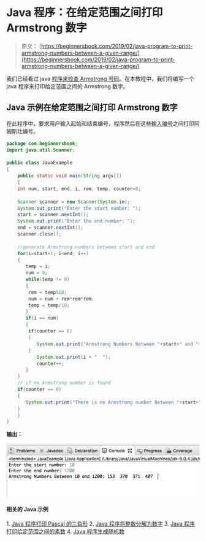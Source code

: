 # Java 程序：在给定范围之间打印 Armstrong 数字

> 原文： [https://beginnersbook.com/2019/02/java-program-to-print-armstrong-numbers-between-a-given-range/](https://beginnersbook.com/2019/02/java-program-to-print-armstrong-numbers-between-a-given-range/)

我们已经看过 java [程序来检查 Armstrong 号码](https://beginnersbook.com/2017/09/java-program-to-check-armstrong-number/)。在本教程中，我们将编写一个 java 程序来打印给定范围之间的 Armstrong 数字。

## Java 示例在给定范围之间打印 Armstrong 数字

在此程序中，要求用户输入起始和结束编号，程序然后在这些[输入编号](https://beginnersbook.com/2014/07/java-program-to-get-input-from-user/)之间打印阿姆斯壮编号。

```java
package com.beginnersbook;
import java.util.Scanner;

public class JavaExample
{
    public static void main(String args[])
    {
	int num, start, end, i, rem, temp, counter=0;

	Scanner scanner = new Scanner(System.in);
	System.out.print("Enter the start number: ");
	start = scanner.nextInt();
	System.out.print("Enter the end number: ");
	end = scanner.nextInt();
	scanner.close();

	//generate Armstrong numbers between start and end
	for(i=start+1; i<end; i++)
	{
	   temp = i;
	   num = 0;
	   while(temp != 0)
	   {
		rem = temp%10;
		num = num + rem*rem*rem;
		temp = temp/10;
	   }
	   if(i == num)
	   {
		if(counter == 0)
		{
		   System.out.print("Armstrong Numbers Between "+start+" and "+end+": ");
		}
		   System.out.print(i + "  ");
		   counter++;
	   }
	}
	// if no Armstrong number is found
	if(counter == 0)
	{
	   System.out.print("There is no Armstrong number Between "+start+" and "+end);
	}
    }
}
```

**输出：**

![Java program to Print Armstrong numbers between a given range](img/736a60a8d022c99ad2057d6d457f0a25.jpg)

#### 相关的 Java 示例

1\. [Java 程序打印 Pascal 的三角形](https://beginnersbook.com/2019/02/java-program-to-print-pascal-triangle/)
2\. [Java 程序将整数分解为数字](https://beginnersbook.com/2019/02/java-program-to-break-integer-into-digits/)
3\. [Java 程序打印给定范围之间的素数](https://beginnersbook.com/2014/01/java-program-to-display-prime-numbers/)
4\. [Java 程序生成随机数](https://beginnersbook.com/2014/04/java-program-to-generate-random-number-example/)